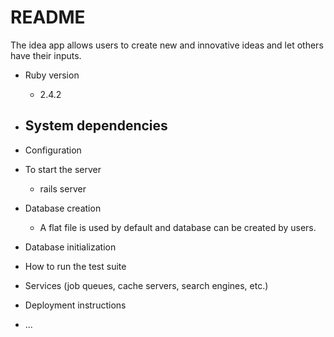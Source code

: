# README

The idea app allows users to create new and innovative ideas and let others have
their inputs.

* Ruby version
  - 2.4.2   
* System dependencies
  -  
* Configuration

* To start the server
  - rails server

* Database creation
  - A flat file is used by default and database can be created by users.

* Database initialization

* How to run the test suite

* Services (job queues, cache servers, search engines, etc.)

* Deployment instructions

* ...
